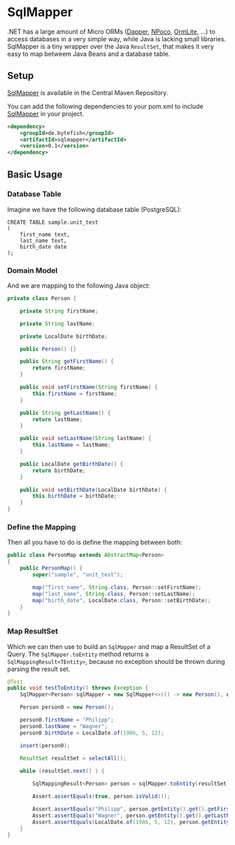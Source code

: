 # SqlMapper #

[MIT License]: https://opensource.org/licenses/MIT
[NPoco]: https://github.com/schotime/NPoco/
[Dapper]: https://github.com/StackExchange/dapper-dot-net
[OrmLite]: https://github.com/ServiceStack/ServiceStack.OrmLite
[SqlMapper]: https://github.com/bytefish/SqlMapper


.NET has a large amount of Micro ORMs ([Dapper], [NPoco], [OrmLite], ...) to access databases in a very 
simple way, while Java is lacking small libraries. SqlMapper is a tiny wrapper over the Java ``ResultSet``, 
that makes it very easy to map betweem Java Beans and a database table.

## Setup ##

[SqlMapper] is available in the Central Maven Repository. 

You can add the following dependencies to your pom.xml to include [SqlMapper] in your project.

```xml
<dependency>
	<groupId>de.bytefish</groupId>
	<artifactId>sqlmapper</artifactId>
	<version>0.1</version>
</dependency>
```

## Basic Usage ##

### Database Table ###

Imagine we have the following database table (PostgreSQL):

```
CREATE TABLE sample.unit_test
(
    first_name text,
    last_name text,
    birth_date date
);
```

### Domain Model ###

And we are mapping to the following Java object:

```java
private class Person {

    private String firstName;

    private String lastName;

    private LocalDate birthDate;

    public Person() {}

    public String getFirstName() {
        return firstName;
    }

    public void setFirstName(String firstName) {
        this.firstName = firstName;
    }

    public String getLastName() {
        return lastName;
    }

    public void setLastName(String lastName) {
        this.lastName = lastName;
    }

    public LocalDate getBirthDate() {
        return birthDate;
    }

    public void setBirthDate(LocalDate birthDate) {
        this.birthDate = birthDate;
    }
}
```

### Define the Mapping ###

Then all you have to do is define the mapping between both:

```java
public class PersonMap extends AbstractMap<Person>
{
    public PersonMap() {
        super("sample", "unit_test");

        map("first_name", String.class, Person::setFirstName);
        map("last_name", String.class, Person::setLastName);
        map("birth_date", LocalDate.class, Person::setBirthDate);
    }
}
```

### Map ResultSet ###

Which we can then use to build an ``SqlMapper`` and map a ResultSet of a Query. The 
``SqlMapper.toEntity`` method returns a ``SqlMappingResult<TEntity>``, because no 
exception should be thrown during parsing the result set.

```java
@Test
public void testToEntity() throws Exception {
    SqlMapper<Person> sqlMapper = new SqlMapper<>(() -> new Person(), new PersonMap());

    Person person0 = new Person();

    person0.firstName = "Philipp";
    person0.lastName = "Wagner";
    person0.birthDate = LocalDate.of(1986, 5, 12);

    insert(person0);

    ResultSet resultSet = selectAll();
    
    while (resultSet.next() ) {

        SqlMappingResult<Person> person = sqlMapper.toEntity(resultSet);

        Assert.assertEquals(true, person.isValid());

        Assert.assertEquals("Philipp", person.getEntity().get().getFirstName());
        Assert.assertEquals("Wagner", person.getEntity().get().getLastName());
        Assert.assertEquals(LocalDate.of(1986, 5, 12), person.getEntity().get().getBirthDate());
    }
}
```
